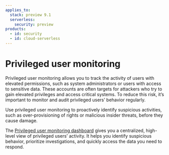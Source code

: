```yaml
---
applies_to:
  stack: preview 9.1
  serverless:
    security: preview
products:
  - id: security
  - id: cloud-serverless
---
```


# Privileged user monitoring

Privileged user monitoring allows you to track the activity of users with elevated permissions, such as system administrators or users with access to sensitive data. These accounts are often targets for attackers who try to gain elevated privileges and access critical systems. To reduce this risk, it’s important to monitor and audit privileged users’ behavior regularly. 

Use privileged user monitoring to proactively identify suspicious activities, such as over-provisioning of rights or malicious insider threats, before they cause damage.

The [Privileged user monitoring dashboard](/solutions/security/advanced-entity-analytics/monitor-privileged-user-activitites.md) gives you a centralized, high-level view of privileged users’ activity. It helps you identify suspicious behavior, prioritize investigations, and quickly access the data you need to respond.
